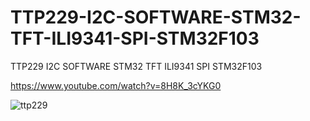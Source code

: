 # TTP229-I2C-SOFTWARE-STM32-TFT-ILI9341-SPI-STM32F103
TTP229 I2C SOFTWARE STM32 TFT ILI9341 SPI STM32F103

https://www.youtube.com/watch?v=8H8K_3cYKG0

![ttp229](https://user-images.githubusercontent.com/31142397/234725128-d654dc91-a879-47be-a828-6be0bdbafb2a.jpg)
